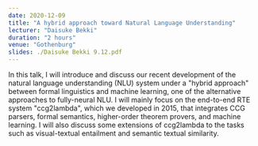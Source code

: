 ```yaml
---
date: 2020-12-09
title: "A hybrid approach toward Natural Language Understanding"
lecturer: "Daisuke Bekki"
duration: "2 hours"
venue: "Gothenburg"
slides: ./Daisuke Bekki 9.12.pdf
---
```




 In this talk, I will introduce and discuss our recent development of the natural language understanding (NLU) system under a "hybrid approach" between formal linguistics and machine learning, one of the alternative approaches to fully-neural NLU. I will mainly focus on the end-to-end RTE system "ccg2lambda", which we developed in 2015, that integrates CCG parsers, formal semantics, higher-order theorem provers, and machine learning. I will also discuss some extensions of ccg2lambda to the tasks such as visual-textual entailment and semantic textual similarity.
